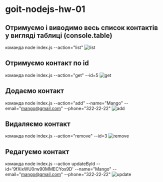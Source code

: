 # goit-nodejs-hw-01
## Отримуємо і виводимо весь список контактів у вигляді таблиці (console.table)
команда node index.js --action="list"
![list](https://monosnap.com/file/c8qKGLN4uX8kANFxkJs8gV45QVZBWI)
## Oтримуємо контакт по id
команда node index.js --action="get" --id=5
![get](https://github.com/NataliaLyfar/goit-nodejs-hw-01/assets/getById-action.png?raw=true)
## Додаємо контакт
команда node index.js --action="add" --name="Mango" --email="mango@gmail.com" --phone="322-22-22"
![add](https://monosnap.com/file/c8qKGLN4uX8kANFxkJs8gV45QVZBWI)
## Видаляємо контакт
команда node index.js --action="remove" --id=3
![remove](https://github.com/NataliaLyfar/goit-nodejs-hw-01/assets/remove-action.png)
## Редагуємо контакт
команда node index.js --action updateById --id='9fXixWU0rw90MMECYox9D' --name="Mango" --email="mango@gmail.com" --phone="322-22-22"
![update](https://github.com/NataliaLyfar/goit-nodejs-hw-01/assets/updateById-action.png)
